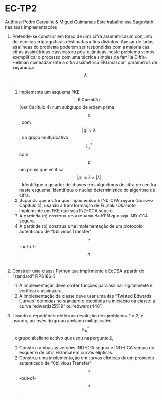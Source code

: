 # EC-TP2

Authors: Pedro Carvalho & Miguel Guimarães
Este trabalho usa SageMath nas suas implementações


1. Pretende-se construir em torno de uma cifra assimétrica um conjunto de técnicas criptográficas destinadas a fins distintos. Apesar de todas as alíneas do problema poderem ser  respondidas com a maioria das cifras assimétricas clássicas ou pós-quânticas, neste problema vamos exemplificar o processo com uma técnica simples da família Diffie-Hellman nomeadamente a cifra assimétrica ElGamal com parâmetros de segurança $$\,\lambda\,$$.
    1. Implemente um esquema  PKE $$\,\mathsf{ElGamal}(\lambda)\,$$ (ver Capítulo 4) num subgrupo de ordem prima $$\,q\,$$,  com $$\,|q|\geq \lambda\,$$, do grupo multiplicativo $$\,\mathbb{F}^\ast_p\,$$ com $$\,p\,$$ um primo que verifica $$\,|p| \geq \lambda\times|\lambda|$$ . Identifique o gerador de chaves e os algoritmos de cifra de decifra neste esquema. Identifique o núcleo deterministico do algoritmo de cifra.
    2. Supondo que a cifra que implementou é IND-CPA segura (de novo Capítulo 4), usando a transformação de Fujisaki-Okamoto implemente um PKE que seja IND-CCA seguro.
    3. A partir de (b) construa um esquema de KEM que seja IND-CCA seguro.
    4. A partir de (b) construa uma implementação de um protocolo autenticado de “Oblivious Transfer” $$\,\kappa$$-out-of-$$n\,$$.


2. Construir uma classe Python que implemente o  EcDSA a partir do “standard” FIPS186-5
    1. A implementação deve conter funções para assinar digitalmente e verificar a assinatura.
    2. A implementação da classe deve usar  uma das “Twisted Edwards Curves” definidas no standard e escolhida  na iniciação da classe: a curva  “edwards25519” ou “edwards448”.


3. Usando a experiência obtida na resolução dos problemas 1 e 2, e usando, ao invés  do grupo abeliano multiplicativo $$\,\mathbb{F}_p^\ast\,$$,  o  grupo abeliano aditivo que usou na pergunta 2,   
    1. Construa ambas as versões  IND-CPA segura e IND-CCA segura do esquema de cifra ElGamal em curvas elípticas.
    2. Construa uma implementação em curvas elípticas de um protocolo autenticado de “Oblivious Transfer” $$\,\kappa$$-out-of-$$n\,$$.